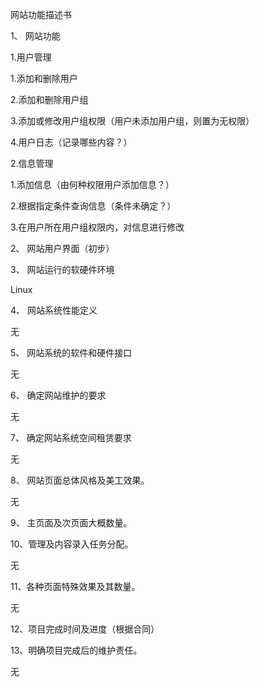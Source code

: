 网站功能描述书

1、 网站功能

1.用户管理

1.添加和删除用户

2.添加和删除用户组

3.添加或修改用户组权限（用户未添加用户组，则置为无权限）

4.用户日志（记录哪些内容？）

2.信息管理

1.添加信息（由何种权限用户添加信息？）

2.根据指定条件查询信息（条件未确定？）

3.在用户所在用户组权限内，对信息进行修改

2、 网站用户界面（初步）

3、 网站运行的软硬件环境

Linux

4、 网站系统性能定义

无

5、 网站系统的软件和硬件接口

无

6、 确定网站维护的要求

无

7、 确定网站系统空间租赁要求

无

8、 网站页面总体风格及美工效果。

无

9、 主页面及次页面大概数量。

10、管理及内容录入任务分配。

无

11、各种页面特殊效果及其数量。

无

12、项目完成时间及进度（根据合同）

13、明确项目完成后的维护责任。

无
